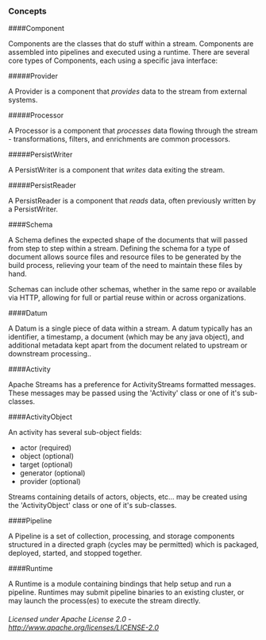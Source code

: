 ### Concepts

####Component

Components are the classes that do stuff within a stream.  Components are assembled into pipelines and executed using a runtime.  There are several core types of Components, each using a specific java interface:

#####Provider

A Provider is a component that *provides* data to the stream from external systems.

#####Processor

A Processor is a component that *processes* data flowing through the stream - transformations, filters, and enrichments are common processors.

#####PersistWriter

A PersistWriter is a component that *writes* data exiting the stream.

#####PersistReader

A PersistReader is a component that *reads* data, often previously written by a PersistWriter.

####Schema

A Schema defines the expected shape of the documents that will passed from step to step within a stream.  Defining the schema for a type of document allows source files and resource files to be generated by the build process, relieving your team of the need to maintain these files by hand.

Schemas can include other schemas, whether in the same repo or available via HTTP, allowing for full or partial reuse within or across organizations.

####Datum

A Datum is a single piece of data within a stream.  A datum typically has an identifier, a timestamp, a document (which may be any java object), and additional metadata kept apart from the document related to upstream or downstream processing..

####Activity

Apache Streams has a preference for ActivityStreams formatted messages.  These messages may be passed using the 'Activity' class or one of it's sub-classes.  

####ActivityObject

An activity has several sub-object fields:

 - actor (required)
 - object (optional)
 - target (optional)
 - generator (optional)
 - provider (optional)

Streams containing details of actors, objects, etc... may be created using the 'ActivityObject' class or one of it's sub-classes.  

####Pipeline

A Pipeline is a set of collection, processing, and storage components structured in a directed graph (cycles may be permitted) which is packaged, deployed, started, and stopped together.

####Runtime

A Runtime is a module containing bindings that help setup and run a pipeline.  Runtimes may submit pipeline binaries to an existing cluster, or may launch the process(es) to execute the stream directly.  

###### Licensed under Apache License 2.0 - http://www.apache.org/licenses/LICENSE-2.0
